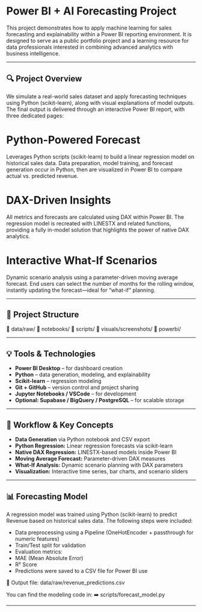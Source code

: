 # Power BI + AI Forecasting Project

This project demonstrates how to apply machine learning for sales forecasting and explainability within a Power BI reporting environment. It is designed to serve as a public portfolio project and a learning resource for data professionals interested in combining advanced analytics with business intelligence.

---

## 🔍 Project Overview

We simulate a real-world sales dataset and apply forecasting techniques using Python (scikit-learn), along with visual explanations of model outputs. The final output is delivered through an interactive Power BI report, with three dedicated pages:

# Python-Powered Forecast
Leverages Python scripts (scikit-learn) to build a linear regression model on historical sales data. Data preparation, model training, and forecast generation occur in Python, then are visualized in Power BI to compare actual vs. predicted revenue.

# DAX-Driven Insights
All metrics and forecasts are calculated using DAX within Power BI. The regression model is recreated with LINESTX and related functions, providing a fully in-model solution that highlights the power of native DAX analytics.

# Interactive What-If Scenarios
Dynamic scenario analysis using a parameter-driven moving average forecast. End users can select the number of months for the rolling window, instantly updating the forecast—ideal for “what-if” planning.

---

## 📁 Project Structure

📁 data/raw/
📁 notebooks/
📁 scripts/
📁 visuals/screenshots/
📁 powerbi/

---

## 💡 Tools & Technologies

- **Power BI Desktop** – for dashboard creation
- **Python** – data generation, modeling, and explainability
- **Scikit-learn** – regression modeling
- **Git + GitHub** – version control and project sharing
- **Jupyter Notebooks / VSCode** – for development
- **Optional: Supabase / BigQuery / PostgreSQL** – for scalable storage

---

## 🚀 Workflow & Key Concepts

- **Data Generation** via Python notebook and CSV export
- **Python Regression:** Linear regression forecasts via scikit-learn
- **Native DAX Regression:** LINESTX-based models inside Power BI
- **Moving Average Forecast:** Parameter-driven DAX measures
- **What-If Analysis:** Dynamic scenario planning with DAX parameters
- **Visualization:** Interactive time series, bar charts, and scenario sliders

---

## 📊 Forecasting Model

A regression model was trained using Python (scikit-learn) to predict Revenue based on historical sales data. The following steps were included:
- Data preprocessing using a Pipeline (OneHotEncoder + passthrough for numeric features)
- Train/Test split for validation
- Evaluation metrics:
-   MAE (Mean Absolute Error)
-   R² Score
- Predictions were saved to a CSV file for Power BI use

📁 Output file: data/raw/revenue_predictions.csv

You can find the modeling code in:
➡️ scripts/forecast_model.py

---

